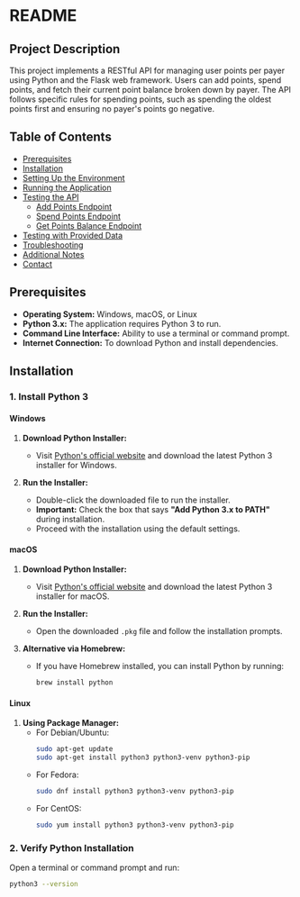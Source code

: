 # README

## Project Description

This project implements a RESTful API for managing user points per payer using Python and the Flask web framework. Users can add points, spend points, and fetch their current point balance broken down by payer. The API follows specific rules for spending points, such as spending the oldest points first and ensuring no payer's points go negative.

## Table of Contents

- [Prerequisites](#prerequisites)
- [Installation](#installation)
- [Setting Up the Environment](#setting-up-the-environment)
- [Running the Application](#running-the-application)
- [Testing the API](#testing-the-api)
  - [Add Points Endpoint](#add-points-endpoint)
  - [Spend Points Endpoint](#spend-points-endpoint)
  - [Get Points Balance Endpoint](#get-points-balance-endpoint)
- [Testing with Provided Data](#testing-with-provided-data)
- [Troubleshooting](#troubleshooting)
- [Additional Notes](#additional-notes)
- [Contact](#contact)

## Prerequisites

- **Operating System:** Windows, macOS, or Linux
- **Python 3.x:** The application requires Python 3 to run.
- **Command Line Interface:** Ability to use a terminal or command prompt.
- **Internet Connection:** To download Python and install dependencies.

## Installation

### 1. Install Python 3

#### Windows

1. **Download Python Installer:**
   - Visit [Python's official website](https://www.python.org/downloads/windows/) and download the latest Python 3 installer for Windows.

2. **Run the Installer:**
   - Double-click the downloaded file to run the installer.
   - **Important:** Check the box that says **"Add Python 3.x to PATH"** during installation.
   - Proceed with the installation using the default settings.

#### macOS

1. **Download Python Installer:**
   - Visit [Python's official website](https://www.python.org/downloads/mac-osx/) and download the latest Python 3 installer for macOS.

2. **Run the Installer:**
   - Open the downloaded `.pkg` file and follow the installation prompts.

3. **Alternative via Homebrew:**
   - If you have Homebrew installed, you can install Python by running:
     ```bash
     brew install python
     ```

#### Linux

1. **Using Package Manager:**
   - For Debian/Ubuntu:
     ```bash
     sudo apt-get update
     sudo apt-get install python3 python3-venv python3-pip
     ```
   - For Fedora:
     ```bash
     sudo dnf install python3 python3-venv python3-pip
     ```
   - For CentOS:
     ```bash
     sudo yum install python3 python3-venv python3-pip
     ```

### 2. Verify Python Installation

Open a terminal or command prompt and run:

```bash
python3 --version


